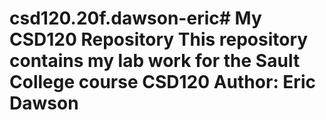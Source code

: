 # csd120.20f.dawson-eric# My CSD120 Repository This repository contains my lab work for the Sault College course CSD120 **Author**: Eric Dawson
